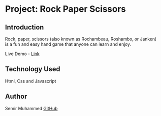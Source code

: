 # Project: Rock Paper Scissors

## Introduction

Rock, paper, scissors (also known as Rochambeau, Roshambo, or Janken) is a fun and easy hand game that anyone can learn and enjoy.

Live Demo - [Link](https://semirmuhammed.github.io/odin-rock-paper-scissors/)

## Technology Used

Html, Css and Javascript

## Author

Semir Muhammed [GitHub](https://github.com/semirmuhammed)

